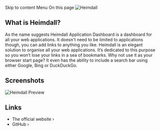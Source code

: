Skip to content
Menu
On this page
![Heimdall](https://camo.githubusercontent.com/0b7b7b9940d2234a4edc1af41c191c62b716baf21a0803a38b0cc9d5328db54e/68747470733a2f2f692e696d6775722e636f6d2f697556387733792e706e67)
## What is Heimdall? ​
As the name suggests Heimdall Application Dashboard is a dashboard for all your web applications. It doesn't need to be limited to applications though, you can add links to anything you like.
Heimdall is an elegant solution to organise all your web applications. It’s dedicated to this purpose so you won’t lose your links in a sea of bookmarks.
Why not use it as your browser start page? It even has the ability to include a search bar using either Google, Bing or DuckDuckGo.
## Screenshots ​
![Heimdall Preview](https://camo.githubusercontent.com/b07301664bb1779167d39c07c193d0974e51ae99be153b45cf310285f87a4371/68747470733a2f2f692e696d6775722e636f6d2f4d72433451704e2e676966)
## Links ​
  * The official website ›
  * GitHub ›


